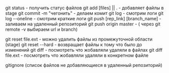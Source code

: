 git status - получить статус файлов
git add [files] || . - добавляет файлы в stage
git commit -m "чегонить" - делаем комит
git log - смотрим логи
git log --oneline - смотрим краткие логи
git push [rep_link] [branch_name] - заливаем на удаленный репозиторий
git push origin master - ( через git remote -v выбираем url и branch)

git reset file.ext - можно удалить файлы из промежуточной области (stage)
git reset --hard - возвращает файлы к тому что было до изменений
git diff - посмотреть что жобавляли удаляли в файлах
git diff file.ext - посмотреть что жобавляли удаляли в конкретном файле

gitignore (список файлов не добавляющиеся в удаленный репозиторий)
